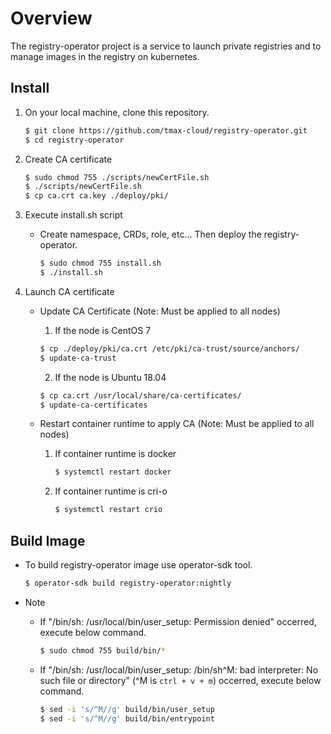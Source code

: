 # Overview
The registry-operator project is a service to launch private registries and to manage images in the registry on kubernetes. 

## Install
1. On your local machine, clone this repository.
    ```bash
    $ git clone https://github.com/tmax-cloud/registry-operator.git
    $ cd registry-operator
    ```
    
2. Create CA certificate
	```bash
	$ sudo chmod 755 ./scripts/newCertFile.sh
	$ ./scripts/newCertFile.sh
	$ cp ca.crt ca.key ./deploy/pki/
	``` 

3. Execute install.sh script
	* Create namespace, CRDs, role, etc... Then deploy the registry-operator.
		```bash
		$ sudo chmod 755 install.sh
		$ ./install.sh 
		```
		
4. Launch CA certificate
	* Update CA Certificate (Note: Must be applied to all nodes)
		1) If the node is CentOS 7
		```bash
		$ cp ./deploy/pki/ca.crt /etc/pki/ca-trust/source/anchors/
		$ update-ca-trust
		```

		2) If the node is Ubuntu 18.04
		```bash
		$ cp ca.crt /usr/local/share/ca-certificates/
		$ update-ca-certificates
		```
		
	* Restart container runtime to apply CA (Note: Must be applied to all nodes)
		1) If container runtime is docker
			```bash
			$ systemctl restart docker
			```

		2) If container runtime is cri-o
			```bash
			$ systemctl restart crio
			```

## Build Image
* To build registry-operator image use operator-sdk tool.
    ```bash
    $ operator-sdk build registry-operator:nightly
    ```

* Note
	* If "/bin/sh: /usr/local/bin/user_setup: Permission denied" occerred, execute below command.
		 ```bash
		$ sudo chmod 755 build/bin/*
		```

	* If "/bin/sh: /usr/local/bin/user_setup: /bin/sh^M: bad interpreter: No such file or directory" (^M is `ctrl + v + m`) occerred, execute below command.
		```bash
		$ sed -i 's/^M//g' build/bin/user_setup
		$ sed -i 's/^M//g' build/bin/entrypoint
		```

